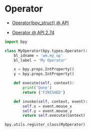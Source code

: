 # Operator

- [Operator(bpy_struct) @ API](https://www.blender.org/api/blender_python_api_current/bpy.types.Operator.html)

- [Operator @ API 2.74](http://www.blender.org/api/blender_python_api_2_74_release/bpy.types.Operator.html)

```python
import bpy

class MyOperator(bpy.types.Operator):
	bl_idname = 'wm.my_op'
	bl_label = 'My Operator'

	x = bpy.props.IntProperty()
	y = bpy.props.IntProperty()

	def execute(self, context):
		print('Done')
		return {'FINISHED'}

	def invoke(self, context, event):
		self.x = event.mouse_x
		self.y = event.mouse_y
		return self.execute(context)

bpy.utils.register_class(MyOperator)
```
